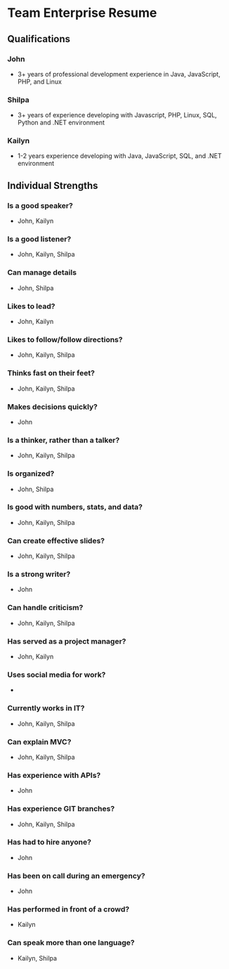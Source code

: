 # Team Enterprise Resume
## Qualifications
### John
* 3+ years of professional development experience in Java, JavaScript, PHP, and Linux
### Shilpa
* 3+ years of experience developing with Javascript, PHP, Linux, SQL, Python and .NET environment
### Kailyn
* 1-2 years experience developing with Java, JavaScript, SQL, and .NET environment

## Individual Strengths
### Is a good speaker?
* John, Kailyn
### Is a good listener?
* John, Kailyn, Shilpa
### Can manage details
* John, Shilpa
### Likes to lead?
* John, Kailyn
### Likes to follow/follow directions?
* John, Kailyn, Shilpa
### Thinks fast on their feet?
* John, Kailyn, Shilpa
### Makes decisions quickly?
* John
### Is a thinker, rather than a talker?
* John, Kailyn, Shilpa
### Is organized?
* John, Shilpa
### Is good with numbers, stats, and data?
* John, Kailyn, Shilpa
### Can create effective slides?
* John, Kailyn, Shilpa
### Is a strong writer?
* John
### Can handle criticism?
* John, Kailyn, Shilpa
### Has served as a project manager?
* John, Kailyn
### Uses social media for work?
*
### Currently works in IT?
* John, Kailyn, Shilpa
### Can explain MVC?
* John, Kailyn, Shilpa
### Has experience with APIs?
* John
### Has experience GIT branches?
* John, Kailyn, Shilpa
### Has had to hire anyone?
* John
### Has been on call during an emergency?
* John
### Has performed in front of a crowd?
* Kailyn
### Can speak more than one language?
* Kailyn, Shilpa